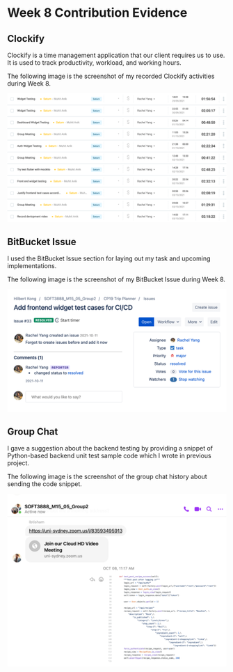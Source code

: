 # Week 8 Contribution Evidence

## Clockify

Clockify is a time management application that our client requires us to use. It is used to track productivity, workload, and working hours.

The following image is the screenshot of my recorded Clockify activities during Week 8.

![clockify](https://github.com/RachelYang1999/SOFT3888-Evidence/blob/main/Week8/img/clockify.png)

## BitBucket Issue

I used the BitBucket Issue section for laying out my task and upcoming implementations.

The following image is the screenshot of my BitBucket Issue during Week 8.

![issue](https://github.com/RachelYang1999/SOFT3888-Evidence/blob/main/Week8/img/issue.png)

## Group Chat

I gave a suggestion about the backend testing by providing a snippet of Python-based backend unit test sample code which I wrote in previous project.

The following image is the screenshot of the group chat history about sending the code snippet.

![group_chat](https://github.com/RachelYang1999/SOFT3888-Evidence/blob/main/Week8/img/group_chat.png)

